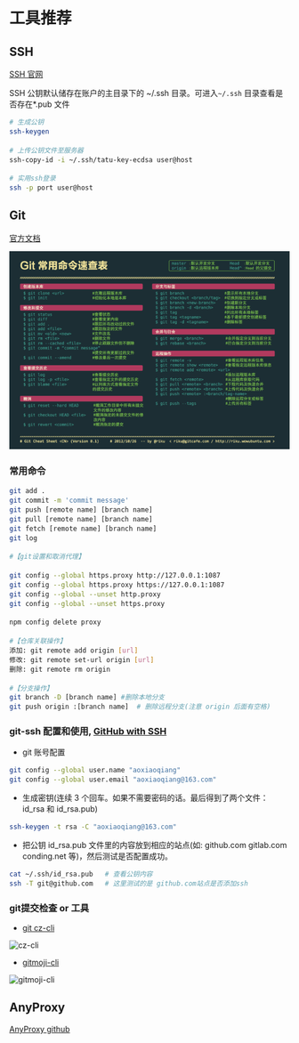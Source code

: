 # 工具推荐

## SSH

[SSH 官网](https://www.ssh.com/ssh/command/)

SSH 公钥默认储存在账户的主目录下的 ~/.ssh 目录。可进入`~/.ssh` 目录查看是否存在\*.pub 文件

```sh
# 生成公钥
ssh-keygen

# 上传公钥文件至服务器
ssh-copy-id -i ~/.ssh/tatu-key-ecdsa user@host

# 实用ssh登录
ssh -p port user@host
```

## Git

[官方文档](https://git-scm.com/book/zh/v2)

![git命令速查表](../assets/image/git.png)

### 常用命令

```sh
git add .
git commit -m 'commit message'
git push [remote name] [branch name]
git pull [remote name] [branch name]
git fetch [remote name] [branch name]
git log

#【git设置和取消代理】

git config --global https.proxy http://127.0.0.1:1087
git config --global https.proxy https://127.0.0.1:1087
git config --global --unset http.proxy
git config --global --unset https.proxy

npm config delete proxy

#【仓库关联操作】
添加: git remote add origin [url]
修改: git remote set-url origin [url]
删除: git remote rm origin

#【分支操作】
git branch -D [branch name] #删除本地分支
git push origin :[branch name]  # 删除远程分支(注意 origin 后面有空格)
```

### git-ssh 配置和使用, [GitHub with SSH][github-with-ssh]

* git 账号配置

```sh
git config --global user.name "aoxiaoqiang"
git config --global user.email "aoxiaoqiang@163.com"
```

* 生成密钥(连续 3 个回车。如果不需要密码的话。最后得到了两个文件：id_rsa 和 id_rsa.pub)

```sh
ssh-keygen -t rsa -C "aoxiaoqiang@163.com"
```

* 把公钥 id_rsa.pub 文件里的内容放到相应的站点(如: github.com gitlab.com conding.net 等)，然后测试是否配置成功。

```sh
cat ~/.ssh/id_rsa.pub   # 查看公钥内容
ssh -T git@github.com   # 这里测试的是 github.com站点是否添加ssh
```

### git提交检查 or 工具

* [git cz-cli][git-cz]

![cz-cli](https://github.com/commitizen/cz-cli/raw/master/meta/screenshots/add-commit.png)

* [gitmoji-cli][gitmoji-cli]

![gitmoji-cli](https://cloud.githubusercontent.com/assets/7629661/20454643/11eb9e40-ae47-11e6-90db-a1ad8a87b495.gif)

## AnyProxy

[AnyProxy github](https://github.com/alibaba/anyproxy)

[github-with-ssh]: https://help.github.com/articles/connecting-to-github-with-ssh/
[git-cz]: https://github.com/commitizen/cz-cli
[gitmoji-cli]: https://github.com/carloscuesta/gitmoji-cli
